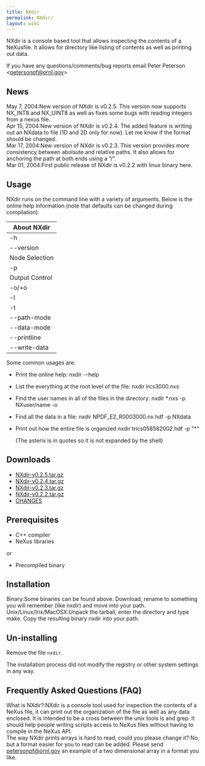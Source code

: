 ```yaml
---
title: NXdir
permalink: NXdir/
layout: wiki
---
```


NXdir is a console based tool that allows inspecting the contents of a
NeXusfile. It allows for directory like listing of contents as well as
printing out data.

If you have any questions/comments/bug reports email Peter Peterson
&lt;petersonpf@ornl.gov&gt;

News
----

May 7, 2004:New version of NXdir is v0.2.5. This version now supports NX\_INT8 and NX\_UINT8 as well as fixes some bugs with reading integers from a nexus file.  
Apr 15, 2004:New version of NXdir is v0.2.4. The added feature is writing out an NXdata to file (1D and 2D only for now). Let me know if the format should be changed.  
Mar 17, 2004:New version of NXdir is v0.2.3. This version provides more consistency between abolsute and relative paths. It also allows for anchoring the path at both ends using a “/”.  
Mar 01, 2004:First public release of NXdir is v0.2.2 with linux binary here.  

Usage
-----

NXdir runs on the command line with a variety of arguments. Below is the
online help information (note that defaults can be changed during
compilation).

| About NXdir              |
|--------------------------|
| -h|--help                |
| --version                |
| Node Selection           |
| -p                       |
| Output Control           |
| -o/+o                    |
| -l|--max-array \[value\] |
| -t|--tree-mode <value>   |
| --path-mode <value>      |
| --data-mode <value>      |
| --printline <value>      |
| --write-data <filename>  |

Some common usages are:

-   Print the online help:
        nxdir --help

-   List the everything at the root level of the file:
        nxdir lrcs3000.nxs

-   Find the user names in all of the files in the directory:
        nxdir *.nxs -p NXuser/name -o

-   Find all the data in a file:
        nxdir NPDF_E2_R0003000.nx.hdf -p NXdata

-   Print out how the entire file is organized
        nxdir trics058582002.hdf -p "*"

    (The asterix is in quotes so it is not expanded by the shell)

Downloads
---------

-   [NXdir-v0.2.5.tar.gz](ftp://ftp.neutron.anl.gov/nexus/NXdir/NXdir-0.2.5.tar.gz)
-   [NXdir-v0.2.4.tar.gz](ftp://ftp.neutron.anl.gov/nexus/NXdir/NXdir-0.2.5.tar.gz)
-   [NXdir-v0.2.3.tar.gz](ftp://ftp.neutron.anl.gov/nexus/NXdir/NXdir-0.2.5.tar.gz)
-   [NXdir-v0.2.2.tar.gz](ftp://ftp.neutron.anl.gov/nexus/NXdir/NXdir-0.2.5.tar.gz)
-   [CHANGES](ftp://ftp.neutron.anl.gov/nexus/NXdir/CHANGES)

Prerequisites
-------------

-   C++ compiler
-   NeXus libraries

or

-   Precompiled binary

Installation
------------

Binary:Some binaries can be found above. Download, rename to something you will remember (like nxdir) and move into your path.  
Unix/Linux/Irix/MacOSX:Unpack the tarball, enter the directory and type make. Copy the resulting binary nxdir into your path.  

Un-installing
-------------

Remove the file `nxdir`.

The installation process did not modify the registry or other system
settings in any way.

Frequently Asked Questions (FAQ)
--------------------------------

What is NXdir?:NXdir is a console tool used for inspection the contents of a NeXus file, it can print out the organization of the file as well as any data enclosed. It is intended to be a cross between the unix tools ls and grep. It should help people writing scripts access to NeXus files without having to compile in the NeXus API.  
The way NXdir prints arrays is hard to read, could you please change it?:No, but a format easier for you to read can be added. Please send petersonpf@ornl.gov an example of a two dimensional array in a format you like.  
